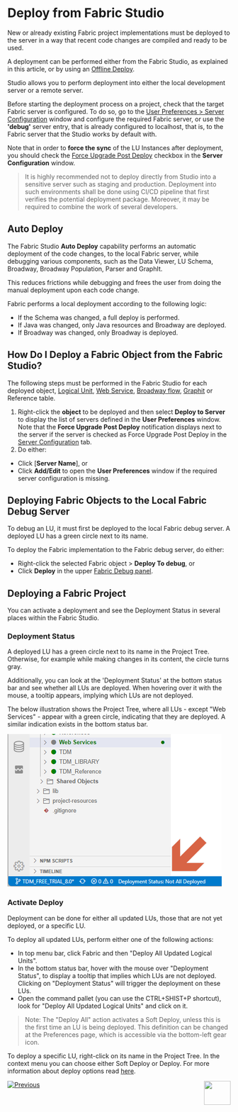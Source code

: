 # Deploy from Fabric Studio

New or already existing Fabric project implementations must be deployed to the server in a way that recent code changes are compiled and ready to be used.

A deployment can be performed either from the Fabric Studio, as explained in this article, or by using an [Offline Deploy](/articles/16_deploy_fabric/03_offline_deploy.md).

<studio>

Studio allows you to perform deployment into either the local development server or a remote server.

Before starting the deployment process on a project, check that the target Fabric server is configured. To do so, go to the [User Preferences > Server Configuration](/articles/04_fabric_studio/04_user_preferences.md#what-is-the-purpose-of-the-server-configuration-tab) window and configure the required Fabric server, or use the  **'debug'** server entry, that is already configured to localhost, that is, to the Fabric server that the Studio works by default with.

Note that in order to **force the sync** of the LU Instances after deployment, you should check the [Force Upgrade Post Deploy](/articles/14_sync_LU_instance/02_sync_modes.md#fabric-studio-server-configuration---force-upgrade-post-deploy-checkbox) checkbox in the **Server Configuration** window.

> It is highly recommended not to deploy directly from Studio into a sensitive server such as staging and production. Deployment into such environments shall be done using CI/CD pipeline that first verifies the potential deployment package. Moreover, it may be required to combine the work of several developers.

</studio>

## Auto Deploy

The Fabric Studio **Auto Deploy** capability performs an automatic deployment of the code changes, to the local Fabric server, while debugging various components, such as the Data Viewer, LU Schema, Broadway, Broadway  Population, Parser and GraphIt. 

This reduces frictions while debugging and frees the user from doing the manual deployment upon each code change.

Fabric performs a local deployment according to the following logic: 

- If the Schema was changed, a full deploy is performed.
- If Java was changed, only Java resources and Broadway are deployed.
- If Broadway was changed, only Broadway is deployed.

<studio>

## How Do I Deploy a Fabric Object from the Fabric Studio?  

The following steps must be performed in the Fabric Studio for each deployed object, [Logical Unit](/articles/03_logical_units/01_LU_overview.md), [Web Service](/articles/15_web_services_and_graphit/01_web_services_overview.md), [Broadway flow](/articles/19_Broadway/01_broadway_overview.md), [Graphit](/articles/15_web_services_and_graphit/17_Graphit/01_graphit_overview.md) or Reference table.

1. Right-click the **object** to be deployed and then select **Deploy to Server** to display the list of servers defined in the **User Preferences** window. Note that the **Force Upgrade Post Deploy** notification displays next to the server if the server is checked as Force Upgrade Post Deploy in the [Server Configuration](/articles/04_fabric_studio/04_user_preferences.md#what-is-the-purpose-of-the-server-configuration-tab) tab.
2. Do either:

  - Click [**Server Name**], or
  - Click **Add/Edit** to open the **User Preferences** window if the required server configuration is missing. 

## Deploying Fabric Objects to the Local Fabric Debug Server

To debug an LU, it must first be deployed to the local Fabric debug server. A deployed LU has a green circle next to its name.

To deploy the Fabric implementation to the Fabric debug server, do either:

- Right-click the selected Fabric object > **Deploy To debug**, or
- Click **Deploy** in the upper [Fabric Debug panel](/articles/04_fabric_studio/01_UI_components_and_menus.md#fabric-studio-debug-panel).

</studio>

<web>

## Deploying a Fabric Project  

You can activate a deployment and see the Deployment Status in several places within the Fabric Studio.

### Deployment Status

A deployed LU has a green circle next to its name in the Project Tree. Otherwise, for example while making changes in its content, the circle turns gray.

Additionally, you can look at the 'Deployment Status' at the bottom status bar and see whether all LUs are deployed. When hovering over it with the mouse, a tooltip appears, implying which LUs are not deployed.

The below illustration shows the Project Tree, where all LUs - except "Web Services" - appear with a green circle, indicating that they are deployed. A similar indication exists in the bottom status bar. 

![](images/16_2_web_deploy_status_bar.png)

### Activate Deploy

Deployment can be done for either all updated LUs, those that are not yet deployed, or a specific LU.

To deploy all updated LUs, perform either one of the following actions:

* In top menu bar, click Fabric and then "Deploy All Updated Logical Units".
* In the bottom status bar, hover with the mouse over "Deployment Status", to display a tooltip that implies which LUs are not deployed. Clicking on "Deployment Status" will trigger the deployment on these LUs.
* Open the command pallet (you can use the CTRL+SHIST+P shortcut), look for "Deploy All Updated Logical Units" and click on it.

> Note: The "Deploy All" action activates a Soft Deploy, unless this is the first time an LU is being deployed. This definition can be changed at the Preferences page, which is accessible via the bottom-left gear icon.



To deploy a specific LU, right-click on its name in the Project Tree. In the context menu you can choose either Soft Deploy or Deploy. For more information about deploy options read [here](/articles/16_deploy_fabric/01_deploy_Fabric_project.md).

</web>

[![Previous](/articles/images/Previous.png)](/articles/16_deploy_fabric/01_deploy_Fabric_project.md)[<img align="right" width="60" height="54" src="/articles/images/Next.png">](/articles/16_deploy_fabric/03_offline_deploy.md)
